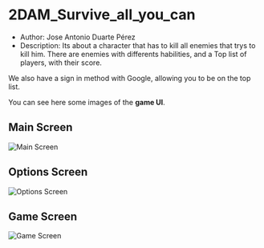 # 2DAM_Survive_all_you_can
- Author: Jose Antonio Duarte Pérez
- Description:
Its about a character that has to kill all enemies that trys to kill him. 
There are enemies with differents habilities, and a Top list of players, with their score.

We also have a sign in method with Google, allowing you to be on the top list.

You can see here some images of the **game UI**.

## Main Screen
![Main Screen]()

## Options Screen
![Options Screen]()

## Game Screen
![Game Screen]()